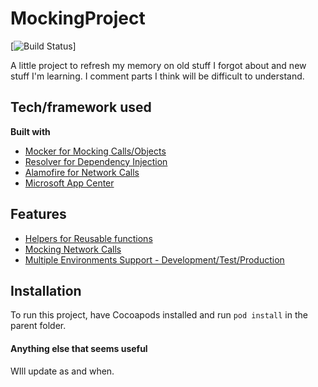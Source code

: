 # MockingProject

[![Build Status](https://build.appcenter.ms/v0.1/apps/d53174af-00c0-42be-bdb8-d6ed8916fc9d/branches/development/badge)]

A little project to refresh my memory on old stuff I forgot about and new stuff I'm learning. I comment parts I think will be difficult to understand.


## Tech/framework used
<b>Built with</b>
- [Mocker for Mocking Calls/Objects](https://github.com/WeTransfer/Mocker)
- [Resolver for Dependency Injection](https://github.com/hmlongco/Resolver)
- [Alamofire for Network Calls](https://github.com/Alamofire/Alamofire)
- [Microsoft App Center](https://appcenter.ms)


## Features
- [Helpers for Reusable functions](https://github.com/FitzAfful/MockingProject/blob/master/MockingProject/Helpers/EnvironmentalHelpers.swift)
- [Mocking Network Calls](https://github.com/FitzAfful/MockingProject/blob/master/MockingProjectTests/APIManagerTests.swift)
- [Multiple Environments Support - Development/Test/Production](https://github.com/FitzAfful/MockingProject/blob/master/MockingProject/Helpers/EnvironmentalHelpers.swift)


## Installation
To run this project, have Cocoapods installed and run `pod install` in the parent folder.


#### Anything else that seems useful
WIll update as and when.
